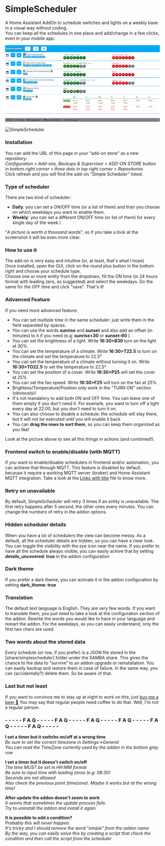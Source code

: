 # SimpleScheduler
A Home Assistant AddOn to schedule switches and lights on a weekly base in a visual way without coding.\
You can keep all the schedules in one place and add/change in a few clicks, even in your mobile app.

![SimpleScheduler](https://raw.githubusercontent.com/arthurdent75/SimpleScheduler/master/asset/logo.png)

![SimpleScheduler](https://raw.githubusercontent.com/arthurdent75/SimpleScheduler/master/asset/simplescheduler.gif)


### Installation
You can add the URL of this page in your "add-on store" as a new repository:\
*Configuration > Add-ons, Backups & Supervisor > ADD-ON STORE button in bottom right corner >  three dots in top right corner > Repositories*\
Click refresh and you will find the add-on "Simple Scheduler" listed.

### Type of scheduler

There are two kind of scheduler:
- **Daily**: you can set a ON/OFF time (or a list of them) and than you choose on which weekdays you want to enable them.
- **Weekly**: you can set a different ON/OFF time (or list of them) for every single day of the week.\

"*A picture is worth a thousand words*", so if you take a look at the screenshot it will be even more clear.

### How to use it
The add-on is very easy and intuitive (or, at least, that's what I hope)\
Once installed, open the GUI, click on the round plus button in the bottom right and choose your schedule type.\
Choose one or more entity from the dropdown, fill the ON time (in 24 hours format with leading zero, as suggested) and select the weekdays. Do the same for the OFF time and click "save".
That's it!

### Advanced Feature 
If you need more advanced feature:
- You can set multiple time in the same scheduler: just write them in the field separated by spaces.  
- You can use the words **sunrise** and **sunset** and also add an offset (in minutes) to it if you need (e.g: **sunrise+30** or **sunset-60** )
- You can set the brightness of a light. Write **16:30>B30** turn on the light at 30%. 
- You can set the temperature of a climate. Write **16:30>T22.5** to turn on the climate and set the temperature to 22.5° 
- You can set the temperature of a climate without turning it on. Write **16:30>TO22.5** to set the temperature to 22.5° 
- You can set the position of a cover. Write **16:30>P25** will set the cover at 25%  
- You can set the fan speed. Write **16:30>F25** will turn on the fan at 25%  
- Brightess/Temperature/Position only work in the "TURN ON" section (obviously)! 
- It's not mandatory to add both ON and OFF time. You can leave one of them empty if you don't need it. For example, you want to turn off a light every day at 22:00, but you don't need to turn it on.
- You can also choose to disable a schedule: the schedule will stay there, but it will not be executed until you will enable it back
- You can **drag the rows to sort them**, so you can keep them organized as you like!

Look at the picture above to see all this things in actions (and combined!).

### Frontend switch to enable/disable (with MQTT)
If you want to enable/disable schedulers in frontend and/or automation, you can achieve that through MQTT.
This feature is disabled by default, because it require a working MQTT server (broker) and Home Assistant MQTT integration.
Take a look at the [Links with title](asset/MQTT.MD "MQTT.MD")  file to know more. 

### Retry on unavailable
By default, SimpleScheduler will retry 3 times if an entity is unavailable. The first retry happens after 5 second, the other ones every minutes. You can change the numbers of retry in the addon options.

### Hidden scheduler details
When you have a lot of schedulers the view can become messy. As a default, all the scheduler details are hidden, so you can have a clear look. 
You can toggle the visibility with the *eye* icon near the name. 
If you prefer to have all the schedule always visible, you can easily achive that by setting **details_uncovered: true** in the addon configuration

### Dark theme 
If you prefer a dark theme, you can activate it in the addon configuration by setting **dark_theme: true**

### Translation
The default text language is English. They are very few words.
If you want to translate them, you just need to take a look at the configuration section of the addon.
Rewrite the words you would like to have in your language and restart the addon.
For the weekdays, as you can easily understand, only the first two chars are used.

### Two words about the stored data
Every schedule (or row, if you prefer) is a JSON file stored in the [share/simplescheduler] folder under the SAMBA share.
This gives the chance to the data to "survive" to an addon upgrade or reinstallation.
You can easily backup and restore them in case of failure. In the same way, you can (accidentally?) delete them. So be aware of that.

### Last but not least
If you want to convince me to stay up at night to work on this, just <a target="_blank" href="https://www.paypal.com/donate/?hosted_button_id=8FN58C8SM9LLW">buy me a beer 🍺</a>
You may say that regular people need coffee to do that. Well, I'm not a regular person.

###  - - - - - F A Q - - - - - F A Q - - - - - F A Q - - - - - F A Q - - - - - F A Q - - - - - F A Q - - - - - 

**I set a timer but it switchs on/off at a wrong time** \
*Be sure to set the correct timezone in Settings->General* \
*You can read the TimeZone currently used by the addon in the bottom gray row* 

**I set a timer but it doesn't switch on/off**\
*The time MUST be set in HH:MM format*\
*Be sure to input time with leading zeros (e.g:  08:30)*\
*Seconds are not allowed*\
*Also check the previous point (timezone). Maybe it works but at the wrong time!*

**After update the addon doesn't seem to work**\
*It seems that sometimes the update process fails.*\
*Try to uninstall the addon and install it again.*

**It is possible to add a condition?**\
*Probably this will never happen.*\
*It's tricky and I should remove the word "simple" from the addon name*\
*By the way, you can easily solve this by creating a script that check the condition and then call the script from the scheduler*
